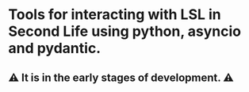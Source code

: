 # Tools for interacting with LSL in Second Life using python, asyncio and pydantic.

## ⚠ It is in the early stages of development. ⚠
